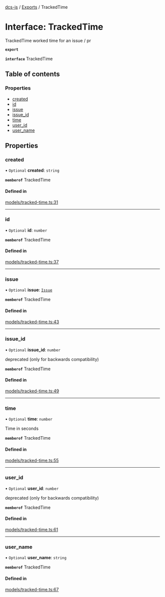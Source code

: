 [dcs-js](../README.md) / [Exports](../modules.md) / TrackedTime

# Interface: TrackedTime

TrackedTime worked time for an issue / pr

**`export`**

**`interface`** TrackedTime

## Table of contents

### Properties

- [created](TrackedTime.md#created)
- [id](TrackedTime.md#id)
- [issue](TrackedTime.md#issue)
- [issue\_id](TrackedTime.md#issue_id)
- [time](TrackedTime.md#time)
- [user\_id](TrackedTime.md#user_id)
- [user\_name](TrackedTime.md#user_name)

## Properties

### <a id="created" name="created"></a> created

• `Optional` **created**: `string`

**`memberof`** TrackedTime

#### Defined in

[models/tracked-time.ts:31](https://github.com/unfoldingWord/dcs-js/blob/09d5a5e/models/tracked-time.ts#L31)

___

### <a id="id" name="id"></a> id

• `Optional` **id**: `number`

**`memberof`** TrackedTime

#### Defined in

[models/tracked-time.ts:37](https://github.com/unfoldingWord/dcs-js/blob/09d5a5e/models/tracked-time.ts#L37)

___

### <a id="issue" name="issue"></a> issue

• `Optional` **issue**: [`Issue`](Issue.md)

**`memberof`** TrackedTime

#### Defined in

[models/tracked-time.ts:43](https://github.com/unfoldingWord/dcs-js/blob/09d5a5e/models/tracked-time.ts#L43)

___

### <a id="issue_id" name="issue_id"></a> issue\_id

• `Optional` **issue\_id**: `number`

deprecated (only for backwards compatibility)

**`memberof`** TrackedTime

#### Defined in

[models/tracked-time.ts:49](https://github.com/unfoldingWord/dcs-js/blob/09d5a5e/models/tracked-time.ts#L49)

___

### <a id="time" name="time"></a> time

• `Optional` **time**: `number`

Time in seconds

**`memberof`** TrackedTime

#### Defined in

[models/tracked-time.ts:55](https://github.com/unfoldingWord/dcs-js/blob/09d5a5e/models/tracked-time.ts#L55)

___

### <a id="user_id" name="user_id"></a> user\_id

• `Optional` **user\_id**: `number`

deprecated (only for backwards compatibility)

**`memberof`** TrackedTime

#### Defined in

[models/tracked-time.ts:61](https://github.com/unfoldingWord/dcs-js/blob/09d5a5e/models/tracked-time.ts#L61)

___

### <a id="user_name" name="user_name"></a> user\_name

• `Optional` **user\_name**: `string`

**`memberof`** TrackedTime

#### Defined in

[models/tracked-time.ts:67](https://github.com/unfoldingWord/dcs-js/blob/09d5a5e/models/tracked-time.ts#L67)

